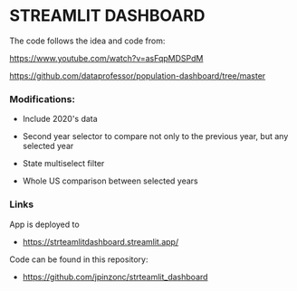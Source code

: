 # STREAMLIT DASHBOARD 

The code follows the idea and code from: 

https://www.youtube.com/watch?v=asFqpMDSPdM

https://github.com/dataprofessor/population-dashboard/tree/master


### Modifications: 

- Include 2020's data

- Second year selector to compare not only to the previous year, but any selected year

- State multiselect filter 

- Whole US comparison between selected years 

### Links

App is deployed to 

- https://strteamlitdashboard.streamlit.app/

Code can be found in this repository:

- https://github.com/jpinzonc/strteamlit_dashboard